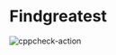 # Findgreatest
![cppcheck-action](https://github.com/chandanramesh30/Findgreatest/workflows/cppcheck-action/badge.svg)
